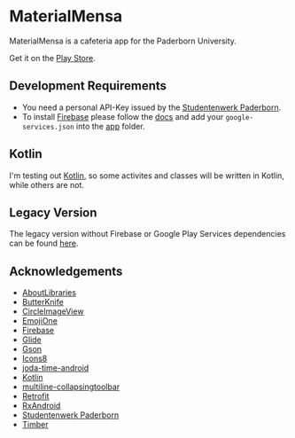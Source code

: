 # MaterialMensa
MaterialMensa is a cafeteria app for the Paderborn University.

Get it on the [Play Store](https://play.google.com/store/apps/details?id=de.prttstft.materialmensa).

## Development Requirements
* You need a personal API-Key issued by the [Studentenwerk Paderborn](http://www.studentenwerk-pb.de).
* To install [Firebase](https://firebase.google.com) please follow the [docs](https://firebase.google.com/docs/android/setup) and add your ``google-services.json`` into the [app](app) folder.

## Kotlin
I'm testing out [Kotlin](https://kotlinlang.org/), so some activites and classes will be written in Kotlin, while others are not.

## Legacy Version
The legacy version without Firebase or Google Play Services dependencies can be found [here](https://github.com/prttstft/MaterialMensa/tree/legacy).

## Acknowledgements
- [AboutLibraries](https://github.com/mikepenz/AboutLibraries)
- [ButterKnife](https://github.com/JakeWharton/butterknife)
- [CircleImageView](https://github.com/hdodenhof/CircleImageView)
- [EmojiOne](http://emojione.com/)
- [Firebase](https://firebase.google.com)
- [Glide](https://github.com/bumptech/glide)
- [Gson](https://github.com/google/gson)
- [Icons8](https://icons8.com)
- [joda-time-android](https://github.com/dlew/joda-time-android)
- [Kotlin](https://kotlinlang.org/)
- [multiline-collapsingtoolbar](https://github.com/opacapp/multiline-collapsingtoolbar)
- [Retrofit](https://github.com/square/retrofit)
- [RxAndroid](https://github.com/ReactiveX/RxAndroid)
- [Studentenwerk Paderborn](http://www.studentenwerk-pb.de/)
- [Timber](https://github.com/JakeWharton/timber)